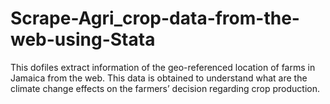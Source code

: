 # Scrape-Agri_crop-data-from-the-web-using-Stata
This dofiles extract information of the geo-referenced location of farms in Jamaica from the web.  This data is obtained to understand what are the climate change effects on the farmers’ decision regarding crop production.